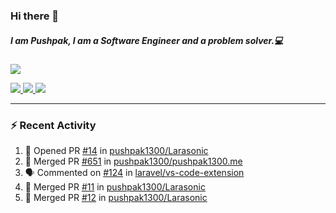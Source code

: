 ### Hi there 👋

##### I am Pushpak, I am a Software Engineer and a problem solver.💻

<a href='https://twitter.com/pushpak1300'><a href="https://pushpak1300.me/" target="_blank">
  <img src="https://img.shields.io/badge/website-%23E34F26.svg?&style=for-the-badge" />
</a> 
 
 <a href="https://twitter.com/pushpak1300" target="_blank">
  <img src="https://img.shields.io/badge/twitter-%231DA1F2.svg?&style=for-the-badge&logo=twitter&logoColor=white" />
</a> 

<a href="https://www.linkedin.com/in/pushpak-c-286b17b1/" target="_blank">
  <img src="https://img.shields.io/badge/linkedin-%230077B5.svg?&style=for-the-badge&logo=linkedin&logoColor=white" />
</a> 

<a href="https://dev.to/pushpak1300/" target="_blank">
  <img src="http://img.shields.io/badge/dev.to-gray?style=for-the-badge&logo=dev.to&?logoColor=white?logoWidth=100?label=" />
</a> 


</p>

---

### ⚡ Recent Activity

<!--START_SECTION:activity-->
1. 💪 Opened PR [#14](https://github.com/pushpak1300/Larasonic/pull/14) in [pushpak1300/Larasonic](https://github.com/pushpak1300/Larasonic)
2. 🎉 Merged PR [#651](https://github.com/pushpak1300/pushpak1300.me/pull/651) in [pushpak1300/pushpak1300.me](https://github.com/pushpak1300/pushpak1300.me)
3. 🗣 Commented on [#124](https://github.com/laravel/vs-code-extension/issues/124#issuecomment-2558517877) in [laravel/vs-code-extension](https://github.com/laravel/vs-code-extension)
4. 🎉 Merged PR [#11](https://github.com/pushpak1300/Larasonic/pull/11) in [pushpak1300/Larasonic](https://github.com/pushpak1300/Larasonic)
5. 🎉 Merged PR [#12](https://github.com/pushpak1300/Larasonic/pull/12) in [pushpak1300/Larasonic](https://github.com/pushpak1300/Larasonic)
<!--END_SECTION:activity-->
